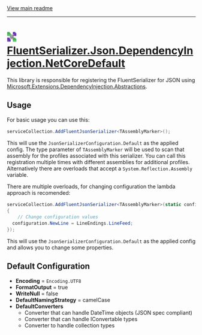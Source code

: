 [//]: # (Header)

<a href="https://github.com/Marvin-Brouwer/FluentSerializer#readme">
  View main readme
</a><hr/>
<h1>
    <img alt="icon" width="26" height="26"
        src="https://github.com/Marvin-Brouwer/FluentSerializer/raw/main/doc/logo/Logo.json.optimized.svg" />
    <a href="https://github.com/Marvin-Brouwer/FluentSerializer/src/FluentSerializer.Json.DependencyInjection.NetCoreDefault/Readme.md#readme">
      FluentSerializer.Json.DependencyInjection.NetCoreDefault
    </a>
</h1>

[//]: # (Body)
[DependencyInjectionNuget]: (https://www.nuget.org/packages/Microsoft.Extensions.DependencyInjection.Abstractions/)

This library is responsible for registering the FluentSerializer for JSON using
[Microsoft.Extensions.DependencyInjection.Abstractions][DependencyInjectionNuget].

## Usage

For basic usage you can use this:  
```cs
serviceCollection.AddFluentJsonSerializer<TAssemblyMarker>();
```
This will use the `JsonSerializerConfiguration.Default` as the applied config.
The type parameter of `TAssemblyMarker` will be used to scan that assembly for the profiles associated with this serializer.
You can call this registration multiple times with different assemblies for additional profiles.
Alternatively there are overloads that accept a `System.Reflection.Assembly` variable.  
  
There are multiple overloads, for changing configuration the lambda approach is recomended:  
```cs
serviceCollection.AddFluentJsonSerializer<TAssemblyMarker>(static configuration =>
{
	// Change configuration values
  configuration.NewLine = LineEndings.LineFeed;
});
```
This will use the `JsonSerializerConfiguration.Default` as the applied config and allows you to change some properties.

## Default Configuration

- **Encoding** = `Encoding.UTF8`
- **FormatOutput** = true
- **WriteNull** = false
- **DefaultNamingStrategy** = camelCase
- **DefaultConverters**
  - Converter that can handle DateTime objects (JSON spec compliant)
  - Converter that can handle IConvertable types
  - Converter to handle collection types
